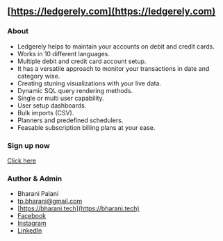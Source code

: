 ## [https://ledgerely.com](https://ledgerely.com)

### About

- Ledgerely helps to maintain your accounts on debit and credit cards.
- Works in 10 different languages.
- Multiple debit and credit card account setup.
- It has a versatile approach to monitor your transactions in date and category
  wise.
- Creating stuning visualizations with your live data.
- Dynamic SQL query rendering methods.
- Single or multi user capability.
- User setup dashboards.
- Bulk imports (CSV).
- Planners and predefined schedulers.
- Feasable subscription billing plans at your ease.

### Sign up now

[Click here](https://ledgerely.com/app/signup/)

### Author & Admin

- Bharani Palani
- [tp.bharani@gmail.com ](mailto:tp.bharani@gmail.com)
- [https://bharani.tech](https://bharani.tech)
- [Facebook](https://www.facebook.com/bharani.palani)
- [Instagram](https://www.instagram.com/bharani.palani/)
- [LinkedIn](https://www.linkedin.com/in/bharani-palani-4860b2b3/)